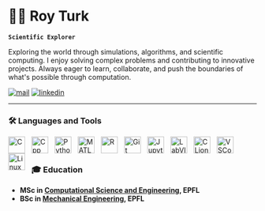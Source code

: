# 👨‍🚀 Roy Turk

**`Scientific Explorer`**

Exploring the world through simulations, algorithms, and scientific computing. I enjoy solving complex problems and contributing to innovative projects. Always eager to learn, collaborate, and push the boundaries of what's possible through computation.

   <p align="left">
      <a href="mailto:turk.roy@protonmail.com">
         <img alt="mail" title="Feel free to reach out!" src="https://custom-icon-badges.demolab.com/badge/-MAIL-plum?color=%23E05D44&style=for-the-badge&logo=mail&logoColor=white"/></a> 
      <a href="https://www.linkedin.com/in/turk-roy/">
         <img alt="linkedin" title="Connect on LinkedIn!" src="https://custom-icon-badges.demolab.com/badge/-LinkedIn-plum?color=236ad3&style=for-the-badge&logo=person-add&logoColor=white"/></a> 
   </p>

---

### 🛠 Languages and Tools

<img align="left" alt="C" width="34px" style="padding-right:10px;" src="https://cdn.jsdelivr.net/gh/devicons/devicon@latest/icons/c/c-plain.svg"/>
<img align="left" alt="Cpp" width="34px" style="padding-right:10px;" src="https://cdn.jsdelivr.net/gh/devicons/devicon@latest/icons/cplusplus/cplusplus-plain.svg" />
<img align="left" alt="Python" width="34px" style="padding-right:10px;" src="https://cdn.jsdelivr.net/gh/devicons/devicon@latest/icons/python/python-original.svg" />
<img align="left" alt="MATLAB" width="34px" style="padding-right:10px;" src="https://cdn.jsdelivr.net/gh/devicons/devicon@latest/icons/matlab/matlab-original.svg" />
<img align="left" alt="R" width="34px" style="padding-right:10px;" src="https://cdn.jsdelivr.net/gh/devicons/devicon@latest/icons/r/r-original.svg" />
<img align="left" alt="Git" width="34px" style="padding-right:10px;" src="https://cdn.jsdelivr.net/gh/devicons/devicon@latest/icons/git/git-original.svg" />
<img align="left" alt="Jupyter" width="34px" style="padding-right:10px;" src="https://cdn.jsdelivr.net/gh/devicons/devicon@latest/icons/jupyter/jupyter-original.svg" />
<img align="left" alt="LabVIEW" width="34px" style="padding-right:10px;" src="https://cdn.jsdelivr.net/gh/devicons/devicon@latest/icons/labview/labview-original.svg" />
<img align="left" alt="CLion" width="34px" style="padding-right:10px;" src="https://cdn.jsdelivr.net/gh/devicons/devicon@latest/icons/clion/clion-original.svg" />
<img align="left" alt="VSCode" width="34px" style="padding-right:10px;" src="https://cdn.jsdelivr.net/gh/devicons/devicon@latest/icons/vscode/vscode-original.svg" />
<img align="left" alt="Linux" width="34px" style="padding-right:10px;" src="https://cdn.jsdelivr.net/gh/devicons/devicon/icons/linux/linux-original.svg" />
<br />

#

### 🎓 Education

- **MSc in [Computational Science and Engineering](https://www.epfl.ch/education/master/programs/computational-science-and-engineering/), EPFL** 
- **BSc in [Mechanical Engineering](https://www.epfl.ch/education/bachelor/programs/mechanical-engineering/), EPFL**

 #
